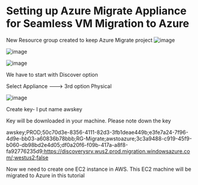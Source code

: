 # Setting up Azure Migrate Appliance for Seamless VM Migration to Azure

New Resource group created to keep Azure Migrate project
![image](https://github.com/user-attachments/assets/60054dcd-436f-4ca3-8515-b2138a231d07)


![image](https://github.com/user-attachments/assets/70ec0f3d-5b31-426e-ab2a-ccc15f0c51ba)


![image](https://github.com/user-attachments/assets/92af72d6-a06d-4b22-8c6a-e26a6a3f0b5c)

We have to start with Discover option

Select Appliance ---> 3rd option Physical


![image](https://github.com/user-attachments/assets/0fce7c24-f285-42de-92c4-8b8b6df7e13c)

Create key- I put name awskey

Key will be downloaded in your machine. Please note down the key


awskey;PROD;50c70d3e-8356-4111-82d3-3fb1deae449b;e3fe7a24-7f96-4d9e-bb03-a60836b78bbb;RG-Migrate;awstoazure;3c3a9488-c919-45f9-b060-db98bd2e4d05;df0a20f6-f09b-417a-a8f8-fa92776235d9;https://discoverysrv.wus2.prod.migration.windowsazure.com/;westus2;false

Now we need to create one EC2 instance in AWS. This EC2 machine  will be migrated to Azure in this tutorial
